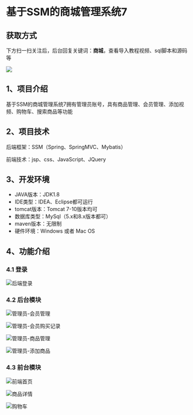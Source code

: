 # 基于SSM的商城管理系统7

## 获取方式

下方扫一扫关注后，后台回复关键词：**商城**，查看导入教程视频、sql脚本和源码等

 ![](https://www.codeshop.fun/Typora-Images/202205281253739.png)

## 1、项目介绍

基于SSM的商城管理系统7拥有管理员账号，具有商品管理、会员管理、添加视频、购物车、搜索商品等功能


## 2、项目技术

后端框架：SSM（Spring、SpringMVC、Mybatis）

前端技术：jsp、css、JavaScript、JQuery

## 3、开发环境

- JAVA版本：JDK1.8
- IDE类型：IDEA、Eclipse都可运行
- tomcat版本：Tomcat 7-10版本均可
- 数据库类型：MySql（5.x和8.x版本都可） 
- maven版本：无限制
- 硬件环境：Windows 或者 Mac OS


## 4、功能介绍

### 4.1 登录

![后端登录](https://www.codeshop.fun/Typora-Images/202208141702905.jpg)

### 4.2 后台模块

![管理员-会员管理](https://www.codeshop.fun/Typora-Images/202208141702019.jpg)

![管理员-会员购买记录](https://www.codeshop.fun/Typora-Images/202208141703086.jpg)

![管理员-商品管理](https://www.codeshop.fun/Typora-Images/202208141703297.jpg)

![管理员-添加商品](https://www.codeshop.fun/Typora-Images/202208141703613.jpg)

### 4.3 前台模块

![前端首页](https://www.codeshop.fun/Typora-Images/202208141703167.jpg)

![商品详情](https://www.codeshop.fun/Typora-Images/202208141703296.jpg)

![购物车](https://www.codeshop.fun/Typora-Images/202208141703911.jpg)

